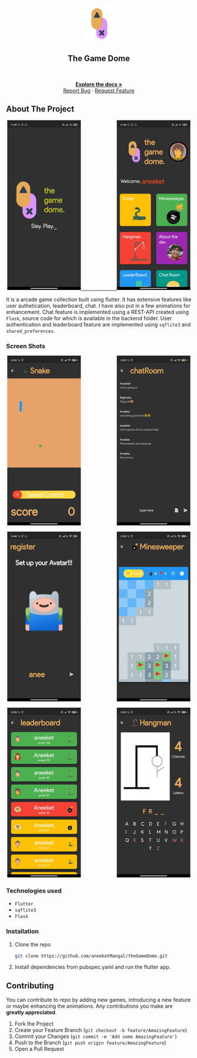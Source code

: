 <br />
<p align="center">
  <a href="https://github.com/aneeketMangal/theGameDome">
    <img src="assets/mainLogo.png" alt="Logo" width="80" height="100">
  </a>

  <h2 align="center">The Game Dome</h2>
    <br />
    <p align = "center">
    <a href="https://github.com/aneeketMangal/theGameDome"><strong>Explore the docs »</strong></a>
    <br />
    <a href="https://github.com/github_username/aneeketMangal/issues">Report Bug</a>
    ·
    <a href="https://github.com/github_username/aneeketMangal/issues">Request Feature</a>
  </p>
</p>

<!-- ABOUT THE PROJECT -->

## About The Project

<p align = "center">
<span>
<a href="https://github.com/github_username/repo_name">
    <img src="assets/screengrabs/main_2.jpg" alt="Logo" width="200" height="460">
</span>
<span>
&nbsp;&nbsp;&nbsp;&nbsp;&nbsp;&nbsp;&nbsp;&nbsp;&nbsp;&nbsp;&nbsp;&nbsp;&nbsp;&nbsp;&nbsp;&nbsp;&nbsp;&nbsp;&nbsp;&nbsp;&nbsp;&nbsp;&nbsp;
</span>
<span>
<a href="https://github.com/github_username/repo_name">
    <img src="assets/screengrabs/main.jpg" alt="Logo" width="200" height="460">
</span>
</a>
</p>

It is a arcade game collection built using flutter. It has extensive features like user authetication, leaderboard, chat. I have also put in a few animations for enhancement.
Chat feature is implemented using a REST-API created using `Flask`, source code for which is available in the backend folder. User authentication and leaderboard feature are implemented using `sqflite3` and `shared_preferences`.

### Screen Shots

<p align = "center">
<span>
<img src="assets/screengrabs/2.jpg" alt="Logo" width="200" height="460">
</span>
<span>
&nbsp;&nbsp;&nbsp;&nbsp;&nbsp;&nbsp;&nbsp;&nbsp;&nbsp;&nbsp;&nbsp;&nbsp;&nbsp;&nbsp;&nbsp;&nbsp;&nbsp;&nbsp;&nbsp;&nbsp;&nbsp;&nbsp;&nbsp;
</span>
<span>
<img src="assets/screengrabs/1.jpg" alt="Logo" width="200" height="460">
</span>
</a>
</p>
<p align = "center">
<span>
<img src="assets/screengrabs/3.jpeg" alt="Logo" width="200" height="460">
</span>
<span>
&nbsp;&nbsp;&nbsp;&nbsp;&nbsp;&nbsp;&nbsp;&nbsp;&nbsp;&nbsp;&nbsp;&nbsp;&nbsp;&nbsp;&nbsp;&nbsp;&nbsp;&nbsp;&nbsp;&nbsp;&nbsp;&nbsp;&nbsp;
</span>
<span>
<img src="assets/screengrabs/4.jpg" alt="Logo" width="200" height="460">
</span>
</a>
</p>
<p align = "center">
<span>
    <img src="assets/screengrabs/5.jpg" alt="Logo" width="200" height="460">
</span>
<span>
&nbsp;&nbsp;&nbsp;&nbsp;&nbsp;&nbsp;&nbsp;&nbsp;&nbsp;&nbsp;&nbsp;&nbsp;&nbsp;&nbsp;&nbsp;&nbsp;&nbsp;&nbsp;&nbsp;&nbsp;&nbsp;&nbsp;&nbsp;
</span>
<span>
    <img src="assets/screengrabs/6.jpg" alt="Logo" width="200" height="460">
</span>
</a>
</p>

### Technologies used

- `Flutter`
- `sqflite3`
- `Flask`

<!-- GETTING STARTED -->

### Installation

1. Clone the repo
   ```sh
   git clone https://github.com/aneeketMangal/theGameDome.git
   ```
2. Install dependencies from pubspec.yaml and run the flutter app.

## Contributing

You can contribute to repo by adding new games, introducing a new feature or maybe enhancing the animations. Any contributions you make are **greatly appreciated**.

1. Fork the Project
2. Create your Feature Branch (`git checkout -b feature/AmazingFeature`)
3. Commit your Changes (`git commit -m 'Add some AmazingFeature'`)
4. Push to the Branch (`git push origin feature/AmazingFeature`)
5. Open a Pull Request
